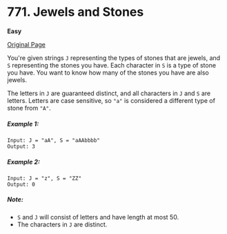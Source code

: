 # 771. Jewels and Stones

**Easy**

[Original Page](https://leetcode.com/problems/jewels-and-stones/)

You're given strings `J` representing the types of stones that are jewels, and `S` representing the stones you have.  Each character in `S` is a type of stone you have.  You want to know how many of the stones you have are also jewels.

The letters in `J` are guaranteed distinct, and all characters in `J` and `S` are letters. Letters are case sensitive, so `"a"` is considered a different type of stone from `"A"`.

##### Example 1:
```
Input: J = "aA", S = "aAAbbbb"
Output: 3
```

##### Example 2:
```
Input: J = "z", S = "ZZ"
Output: 0
```

##### Note:
- `S` and `J` will consist of letters and have length at most 50.
- The characters in `J` are distinct.
